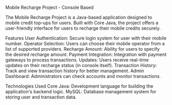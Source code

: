 Mobile Recharge Project - Console Based

The Mobile Recharge Project is a Java-based application designed to  mobile credit top-ups for users. Built with Core Java, the project offers a user-friendly interface for users to recharge their mobile credits securely.

Features
User Authentication: Secure login system for user with their mobile number.
Operator Selection: Users can choose their mobile operator from a list of supported providers.
Recharge Amount: Ability for users to specify the desired recharge amount.
Payment Integration: Integration with payment gateways to process transactions.
Updates: Users receive real-time updates on their recharge status (in console itself).
Transaction History: Track and view transaction history for better management.
Admin Dashboard: Administrators can check accounts and monitor transactions.


Technologies Used
Core Java: Development language for building the application's backend logic.
MySQL: Database management system for storing user and transaction data.
